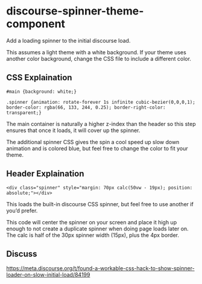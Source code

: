 # discourse-spinner-theme-component
Add a loading spinner to the initial discourse load.

This assumes a light theme with a white background.  If your theme uses another color background, change the CSS file to include a different color.

## CSS Explaination

`#main {background: white;}`

`.spinner {animation: rotate-forever 1s infinite cubic-bezier(0,0,0,1); border-color: rgba(66, 133, 244, 0.25); border-right-color: transparent;}`

The main container is naturally a higher z-index than the header so this step ensures that once it loads, it will cover up the spinner.

The additional spinner CSS gives the spin a cool speed up slow down animation and is colored blue, but feel free to change the color to fit your theme.

## Header Explaination

`<div class="spinner" style="margin: 70px calc(50vw - 19px); position: absolute;"></div>`

This loads the built-in discourse CSS spinner, but feel free to use another if you’d prefer.

This code will center the spinner on your screen and place it high up enough to not create a duplicate spinner when doing page loads later on. The calc is half of the 30px spinner width (15px), plus the 4px border.

## Discuss
https://meta.discourse.org/t/found-a-workable-css-hack-to-show-spinner-loader-on-slow-initial-load/84199
